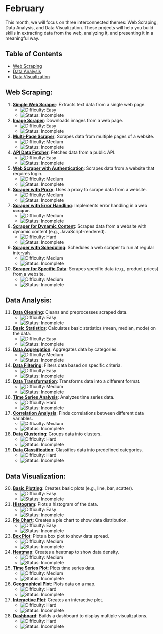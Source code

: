 # February

This month, we will focus on three interconnected themes: Web Scraping, Data Analysis, and Data Visualization. These projects will help you build skills in extracting data from the web, analyzing it, and presenting it in a meaningful way.

## Table of Contents

- [Web Scraping](#web-scraping)
- [Data Analysis](#data-analysis)
- [Data Visualization](#data-visualization)

## Web Scraping:

1. **[Simple Web Scraper](./0_Web-Scraping/Day01_SimpleWebScraper/)**: Extracts text data from a single web page.
   - ![Difficulty: Easy](https://img.shields.io/badge/Difficulty-Easy-brightgreen)
   - ![Status: Incomplete](https://img.shields.io/badge/Status-Incomplete-red)
2. **[Image Scraper](./0_Web-Scraping/Day02_ImageScraper/)**: Downloads images from a web page.
   - ![Difficulty: Easy](https://img.shields.io/badge/Difficulty-Easy-brightgreen)
   - ![Status: Incomplete](https://img.shields.io/badge/Status-Incomplete-red)
3. **[Multi-Page Scraper](./0_Web-Scraping/Day03_MultiPageScraper/)**: Scrapes data from multiple pages of a website.
   - ![Difficulty: Medium](https://img.shields.io/badge/Difficulty-Medium-yellow)
   - ![Status: Incomplete](https://img.shields.io/badge/Status-Incomplete-red)
4. **[API Data Fetcher](./0_Web-Scraping/Day04_APIDataFetcher/)**: Fetches data from a public API.
   - ![Difficulty: Easy](https://img.shields.io/badge/Difficulty-Easy-brightgreen)
   - ![Status: Incomplete](https://img.shields.io/badge/Status-Incomplete-red)
5. **[Web Scraper with Authentication](./0_Web-Scraping/Day05_AuthenticatedScraper/)**: Scrapes data from a website that requires login.
   - ![Difficulty: Medium](https://img.shields.io/badge/Difficulty-Medium-yellow)
   - ![Status: Incomplete](https://img.shields.io/badge/Status-Incomplete-red)
6. **[Scraper with Proxy](./0_Web-Scraping/Day06_ProxyScraper/)**: Uses a proxy to scrape data from a website.
   - ![Difficulty: Medium](https://img.shields.io/badge/Difficulty-Medium-yellow)
   - ![Status: Incomplete](https://img.shields.io/badge/Status-Incomplete-red)
7. **[Scraper with Error Handling](./0_Web-Scraping/Day07_ErrorHandlingScraper/)**: Implements error handling in a web scraper.
   - ![Difficulty: Medium](https://img.shields.io/badge/Difficulty-Medium-yellow)
   - ![Status: Incomplete](https://img.shields.io/badge/Status-Incomplete-red)
8. **[Scraper for Dynamic Content](./0_Web-Scraping/Day08_DynamicContentScraper/)**: Scrapes data from a website with dynamic content (e.g., JavaScript-rendered).
   - ![Difficulty: Hard](https://img.shields.io/badge/Difficulty-Hard-red)
   - ![Status: Incomplete](https://img.shields.io/badge/Status-Incomplete-red)
9. **[Scraper with Scheduling](./0_Web-Scraping/Day09_ScheduledScraper/)**: Schedules a web scraper to run at regular intervals.
   - ![Difficulty: Medium](https://img.shields.io/badge/Difficulty-Medium-yellow)
   - ![Status: Incomplete](https://img.shields.io/badge/Status-Incomplete-red)
10. **[Scraper for Specific Data](./0_Web-Scraping/Day10_SpecificDataScraper/)**: Scrapes specific data (e.g., product prices) from a website.
    - ![Difficulty: Medium](https://img.shields.io/badge/Difficulty-Medium-yellow)
    - ![Status: Incomplete](https://img.shields.io/badge/Status-Incomplete-red)

## Data Analysis:

11. **[Data Cleaning](./1_Data-Analysis/Day11_DataCleaning/)**: Cleans and preprocesses scraped data.
    - ![Difficulty: Easy](https://img.shields.io/badge/Difficulty-Easy-brightgreen)
    - ![Status: Incomplete](https://img.shields.io/badge/Status-Incomplete-red)
12. **[Basic Statistics](./1_Data-Analysis/Day12_BasicStatistics/)**: Calculates basic statistics (mean, median, mode) on the data.
    - ![Difficulty: Easy](https://img.shields.io/badge/Difficulty-Easy-brightgreen)
    - ![Status: Incomplete](https://img.shields.io/badge/Status-Incomplete-red)
13. **[Data Aggregation](./1_Data-Analysis/Day13_DataAggregation/)**: Aggregates data by categories.
    - ![Difficulty: Medium](https://img.shields.io/badge/Difficulty-Medium-yellow)
    - ![Status: Incomplete](https://img.shields.io/badge/Status-Incomplete-red)
14. **[Data Filtering](./1_Data-Analysis/Day14_DataFiltering/)**: Filters data based on specific criteria.
    - ![Difficulty: Easy](https://img.shields.io/badge/Difficulty-Easy-brightgreen)
    - ![Status: Incomplete](https://img.shields.io/badge/Status-Incomplete-red)
15. **[Data Transformation](./1_Data-Analysis/Day15_DataTransformation/)**: Transforms data into a different format.
    - ![Difficulty: Medium](https://img.shields.io/badge/Difficulty-Medium-yellow)
    - ![Status: Incomplete](https://img.shields.io/badge/Status-Incomplete-red)
16. **[Time Series Analysis](./1_Data-Analysis/Day16_TimeSeriesAnalysis/)**: Analyzes time series data.
    - ![Difficulty: Hard](https://img.shields.io/badge/Difficulty-Hard-red)
    - ![Status: Incomplete](https://img.shields.io/badge/Status-Incomplete-red)
17. **[Correlation Analysis](./1_Data-Analysis/Day17_CorrelationAnalysis/)**: Finds correlations between different data variables.
    - ![Difficulty: Medium](https://img.shields.io/badge/Difficulty-Medium-yellow)
    - ![Status: Incomplete](https://img.shields.io/badge/Status-Incomplete-red)
18. **[Data Clustering](./1_Data-Analysis/Day18_DataClustering/)**: Groups data into clusters.
    - ![Difficulty: Hard](https://img.shields.io/badge/Difficulty-Hard-red)
    - ![Status: Incomplete](https://img.shields.io/badge/Status-Incomplete-red)
19. **[Data Classification](./1_Data-Analysis/Day19_DataClassification/)**: Classifies data into predefined categories.
    - ![Difficulty: Hard](https://img.shields.io/badge/Difficulty-Hard-red)
    - ![Status: Incomplete](https://img.shields.io/badge/Status-Incomplete-red)

## Data Visualization:

20. **[Basic Plotting](./2_Data-Visualization/Day20_BasicPlotting/)**: Creates basic plots (e.g., line, bar, scatter).
    - ![Difficulty: Easy](https://img.shields.io/badge/Difficulty-Easy-brightgreen)
    - ![Status: Incomplete](https://img.shields.io/badge/Status-Incomplete-red)
21. **[Histogram](./2_Data-Visualization/Day21_Histogram/)**: Plots a histogram of the data.
    - ![Difficulty: Easy](https://img.shields.io/badge/Difficulty-Easy-brightgreen)
    - ![Status: Incomplete](https://img.shields.io/badge/Status-Incomplete-red)
22. **[Pie Chart](./2_Data-Visualization/Day22_PieChart/)**: Creates a pie chart to show data distribution.
    - ![Difficulty: Easy](https://img.shields.io/badge/Difficulty-Easy-brightgreen)
    - ![Status: Incomplete](https://img.shields.io/badge/Status-Incomplete-red)
23. **[Box Plot](./2_Data-Visualization/Day23_BoxPlot/)**: Plots a box plot to show data spread.
    - ![Difficulty: Medium](https://img.shields.io/badge/Difficulty-Medium-yellow)
    - ![Status: Incomplete](https://img.shields.io/badge/Status-Incomplete-red)
24. **[Heatmap](./2_Data-Visualization/Day24_Heatmap/)**: Creates a heatmap to show data density.
    - ![Difficulty: Medium](https://img.shields.io/badge/Difficulty-Medium-yellow)
    - ![Status: Incomplete](https://img.shields.io/badge/Status-Incomplete-red)
25. **[Time Series Plot](./2_Data-Visualization/Day25_TimeSeriesPlot/)**: Plots time series data.
    - ![Difficulty: Medium](https://img.shields.io/badge/Difficulty-Medium-yellow)
    - ![Status: Incomplete](https://img.shields.io/badge/Status-Incomplete-red)
26. **[Geographical Plot](./2_Data-Visualization/Day26_GeographicalPlot/)**: Plots data on a map.
    - ![Difficulty: Hard](https://img.shields.io/badge/Difficulty-Hard-red)
    - ![Status: Incomplete](https://img.shields.io/badge/Status-Incomplete-red)
27. **[Interactive Plot](./2_Data-Visualization/Day27_InteractivePlot/)**: Creates an interactive plot.
    - ![Difficulty: Hard](https://img.shields.io/badge/Difficulty-Hard-red)
    - ![Status: Incomplete](https://img.shields.io/badge/Status-Incomplete-red)
28. **[Dashboard](./2_Data-Visualization/Day28_Dashboard/)**: Builds a dashboard to display multiple visualizations.
    - ![Difficulty: Hard](https://img.shields.io/badge/Difficulty-Hard-red)
    - ![Status: Incomplete](https://img.shields.io/badge/Status-Incomplete-red)
